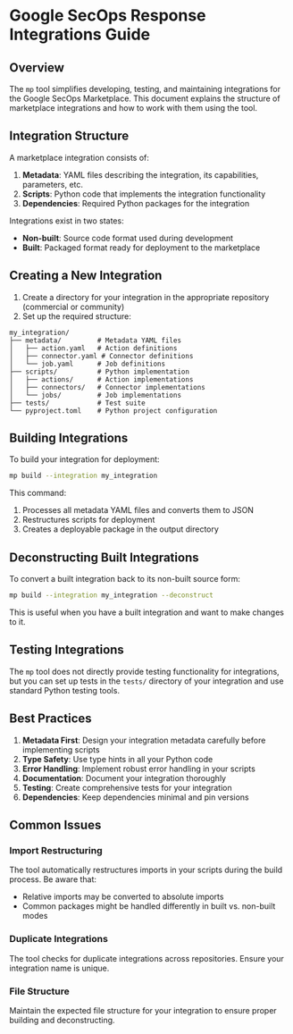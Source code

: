 # Google SecOps Response Integrations Guide

## Overview

The `mp` tool simplifies developing, testing, and maintaining integrations for the
Google SecOps Marketplace. This document explains the structure of marketplace
integrations and how to work with them using the tool.

## Integration Structure

A marketplace integration consists of:

1. **Metadata**: YAML files describing the integration, its capabilities, parameters,
   etc.
2. **Scripts**: Python code that implements the integration functionality
3. **Dependencies**: Required Python packages for the integration

Integrations exist in two states:

- **Non-built**: Source code format used during development
- **Built**: Packaged format ready for deployment to the marketplace

## Creating a New Integration

1. Create a directory for your integration in the appropriate repository (commercial or
   community)
2. Set up the required structure:

```
my_integration/
├── metadata/         # Metadata YAML files
│   ├── action.yaml   # Action definitions
│   ├── connector.yaml # Connector definitions
│   └── job.yaml      # Job definitions
├── scripts/          # Python implementation
│   ├── actions/      # Action implementations
│   ├── connectors/   # Connector implementations
│   └── jobs/         # Job implementations
├── tests/            # Test suite
└── pyproject.toml    # Python project configuration
```

## Building Integrations

To build your integration for deployment:

```bash
mp build --integration my_integration
```

This command:

1. Processes all metadata YAML files and converts them to JSON
2. Restructures scripts for deployment
3. Creates a deployable package in the output directory

## Deconstructing Built Integrations

To convert a built integration back to its non-built source form:

```bash
mp build --integration my_integration --deconstruct
```

This is useful when you have a built integration and want to make changes to it.

## Testing Integrations

The `mp` tool does not directly provide testing functionality for integrations, but you
can set up tests in the `tests/` directory of your integration and use standard Python
testing tools.

## Best Practices

1. **Metadata First**: Design your integration metadata carefully before implementing
   scripts
2. **Type Safety**: Use type hints in all your Python code
3. **Error Handling**: Implement robust error handling in your scripts
4. **Documentation**: Document your integration thoroughly
5. **Testing**: Create comprehensive tests for your integration
6. **Dependencies**: Keep dependencies minimal and pin versions

## Common Issues

### Import Restructuring

The tool automatically restructures imports in your scripts during the build process. Be
aware that:

- Relative imports may be converted to absolute imports
- Common packages might be handled differently in built vs. non-built modes

### Duplicate Integrations

The tool checks for duplicate integrations across repositories. Ensure your integration
name is unique.

### File Structure

Maintain the expected file structure for your integration to ensure proper building and
deconstructing.
